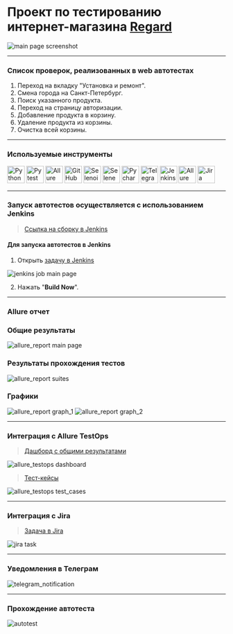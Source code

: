 # Проект по тестированию интернет-магазина <a target="_blank" href="https://www.regard.ru/">Regard</a>

![main page screenshot](pictures/regard_main_page.png)

---
### Список проверок, реализованных в web автотестах
1. Переход на вкладку "Установка и ремонт".
2. Смена города на Санкт-Петербург.
3. Поиск указанного продукта.
4. Переход на страницу авторизации.
5. Добавление продукта в корзину.
6. Удаление продукта из корзины.
7. Очистка всей корзины.

---

### Используемые инструменты
<img title="Python" src="pictures/icons/python.svg" height="40" width="40"/> <img title="Pytest" src="pictures/icons/pytest.svg" height="40" width="40"/> <img title="Allure Report" src="pictures/icons/allure_report.png" height="40" width="40"/> <img title="GitHub" src="pictures/icons/github.svg" height="40" width="40"/> <img title="Selenoid" src="pictures/icons/selenoid.png" height="40" width="40"/> <img title="Selene" src="pictures/icons/selene.png" height="40" width="40"/> <img title="Pycharm" src="pictures/icons/pycharm-original.svg" height="40" width="40"/> <img title="Telegram" src="pictures/icons/telegram.png" height="40" width="40"/> <img title="Jenkins" src="pictures/icons/jenkins-original.svg" height="40" width="40"/> <img title="Allure TestOps" src="pictures/icons/allure_testops.svg" height="40" width="40"/> <img title="Jira" src="pictures/icons/jira.svg" height="40" width="40"/>

---

### Запуск автотестов осуществляется с использованием Jenkins
> [Ссылка на сборку в Jenkins](https://jenkins.autotests.cloud/job/Regard/)

#### Для запуска автотестов в Jenkins
1. Открыть [задачу в Jenkins](https://jenkins.autotests.cloud/job/Regard/)

![jenkins job main page](pictures/Jenkins_job_main_page.png)

2. Нажать "**Build Now**".

---

### Allure отчет

### Общие результаты
![allure_report main page](pictures/allure_report_main_page.png)

### Результаты прохождения тестов
![allure_report suites](pictures/allure_report_suites.png)

### Графики
![allure_report graph_1](pictures/allure_report_graph_1.png)
![allure_report graph_2](pictures/allure_report_graph_2.png)

---

### Интеграция с Allure TestOps
> [Дашборд с общими результатами](https://allure.autotests.cloud/project/4434/dashboards)

![allure_testops dashboard](pictures/allure_testops_dashboard.png)

> [Тест-кейсы](https://allure.autotests.cloud/project/4434/test-cases?treeId=0)

![allure_testops test_cases](pictures/allure_testops_test_cases.png)

---

### Интеграция с Jira
> [Задача в Jira](https://jira.autotests.cloud/browse/HOMEWORK-1354)
 
![jira task](pictures/jira_task.png)

---


### Уведомления в Телеграм

![telegram_notification](pictures/tg_notification.png)

---

### Прохождение автотеста

![autotest](pictures/clear_cart.gif)
